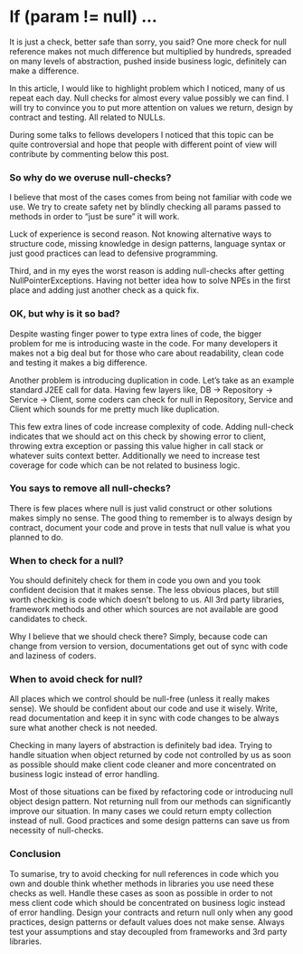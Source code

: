 If (param != null) ...
=====================

It is just a check, better safe than sorry, you said? One more check for null reference makes not much difference but multiplied by hundreds, spreaded on many levels of abstraction, pushed inside business logic, definitely can make a difference.

In this article, I would like to highlight problem which I noticed, many of us repeat each day. Null checks for almost every value possibly we can find. I will try to convince you to put more attention on values we return, design by contract and testing. All related to NULLs.

During some talks to fellows developers I noticed that this topic can be quite controversial and hope that people with different point of view will contribute by commenting below this post.

### So why do we overuse null-checks?
I believe that most of the cases comes from being not familiar with code we use. We try to create safety net by blindly checking all params passed to methods in order to “just be sure” it will work.

Luck of experience is second reason. Not knowing alternative ways to structure code, missing knowledge in design patterns, language syntax or just good practices can lead to defensive programming.

Third, and in my eyes the worst reason is adding null-checks after getting NullPointerExceptions. Having not better idea how to solve NPEs in the first place and adding just another check as a quick fix. 

### OK, but why is it so bad?
Despite wasting finger power to type extra lines of code, the bigger problem for me is introducing waste in the code. For many developers it makes not a big deal but for those who care about readability, clean code and testing it makes a big difference.

Another problem is introducing duplication in code. Let’s take as an example standard J2EE call for data. Having few layers like, DB -> Repository -> Service -> Client, some coders can check for null in Repository, Service and Client which sounds for me pretty much like duplication.

This few extra lines of code increase complexity of code. Adding null-check indicates that we should act on this check by showing error to client, throwing extra exception or passing this value higher in call stack or whatever suits context better. Additionally we need to increase test coverage for code which can be not related to business logic.

### You says to remove all null-checks?
There is few places where null is just valid construct or other solutions makes simply no sense. The good thing to remember is to always design by contract, document your code and prove in tests that null value is what you planned to do.

### When to check for a null?
You should definitely check for them in code you own and you took confident decision that it makes sense. The less obvious places, but still worth checking is code which doesn’t belong to us. All 3rd party libraries, framework methods and other which sources are not available are good candidates to check. 

Why I believe that we should check there? Simply, because code can change from version to version, documentations get out of sync with code and laziness of coders.

### When to avoid check for null?
All places which we control should be null-free (unless it really makes sense). We should be confident about our code and use it wisely. Write, read documentation and keep it in sync with code changes to be always sure what another check is not needed.

Checking in many layers of abstraction is definitely bad idea. Trying to handle situation when object returned by code not controlled by us as soon as possible should make client code cleaner and more concentrated on business logic instead of error handling.

Most of those situations can be fixed by refactoring code or introducing null object design pattern. Not returning null from our methods can significantly improve our situation. In many cases we could return empty collection instead of null. Good practices and some design patterns can save us from necessity of null-checks.

### Conclusion
To sumarise, try to avoid checking for null references in code which you own and double think whether methods in libraries you use need these checks as well. Handle these cases as soon as possible in order to not mess client code which should be concentrated on business logic instead of error handling. Design your contracts and return null only when any good practices, design patterns or default values does not make sense. Always test your assumptions and stay decoupled from frameworks and 3rd party libraries.
